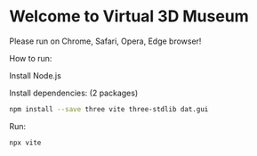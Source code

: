 # Welcome to Virtual 3D Museum
Please run on Chrome, Safari, Opera, Edge browser!

How to run:

Install Node.js

Install dependencies: (2 packages)
```bash
npm install --save three vite three-stdlib dat.gui
```

Run:
```bash
npx vite
```